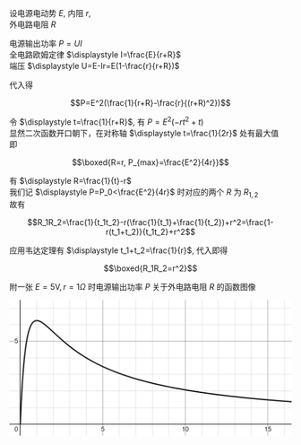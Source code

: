 设电源电动势 $E$, 内阻 $r$,\
外电路电阻 $R$

电源输出功率 $P=UI$\
全电路欧姆定律 $\displaystyle I=\frac{E}{r+R}$\
端压 $\displaystyle U=E-Ir=E(1-\frac{r}{r+R})$

代入得

$$P=E^2(\frac{1}{r+R}-\frac{r}{(r+R)^2})$$

令 $\displaystyle t=\frac{1}{r+R}$, 有 $P=E^2(-rt^2+t)$\
显然二次函数开口朝下，在对称轴 $\displaystyle t=\frac{1}{2r}$ 处有最大值\
即

$$\boxed{R=r, P_{max}=\frac{E^2}{4r}}$$

有 $\displaystyle R=\frac{1}{t}-r$\
我们记 $\displaystyle P=P_0<\frac{E^2}{4r}$ 时对应的两个 $R$ 为 $R_{1,2}$\
故有

$$R_1R_2=\frac{1}{t_1t_2}-r(\frac{1}{t_1}+\frac{1}{t_2})+r^2=\frac{1-r(t_1+t_2)}{t_1t_2}+r^2$$

应用韦达定理有 $\displaystyle t_1+t_2=\frac{1}{r}$, 代入即得

$$\boxed{R_1R_2=r^2}$$

附一张 $E=5\mathrm{V}, r=1\Omega$ 时电源输出功率 $P$ 关于外电路电阻 $R$ 的函数图像

![](./image.png)

